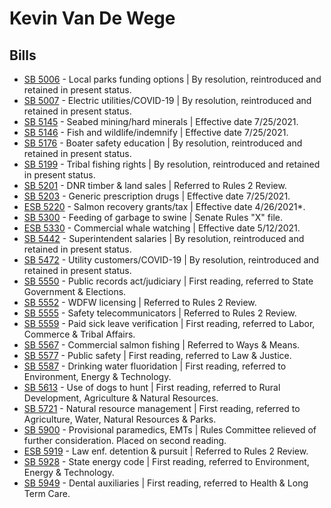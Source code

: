 # Kevin Van De Wege
## Bills
* [SB 5006](/bill/2021-22/sb/5006/) - Local parks funding options | By resolution, reintroduced and retained in present status.
* [SB 5007](/bill/2021-22/sb/5007/) - Electric utilities/COVID-19 | By resolution, reintroduced and retained in present status.
* [SB 5145](/bill/2021-22/sb/5145/) - Seabed mining/hard minerals | Effective date 7/25/2021.
* [SB 5146](/bill/2021-22/sb/5146/) - Fish and wildlife/indemnify | Effective date 7/25/2021.
* [SB 5176](/bill/2021-22/sb/5176/) - Boater safety education | By resolution, reintroduced and retained in present status.
* [SB 5199](/bill/2021-22/sb/5199/) - Tribal fishing rights | By resolution, reintroduced and retained in present status.
* [SB 5201](/bill/2021-22/sb/5201/) - DNR timber & land sales | Referred to Rules 2 Review.
* [SB 5203](/bill/2021-22/sb/5203/) - Generic prescription drugs | Effective date 7/25/2021.
* [ESB 5220](/bill/2021-22/esb/5220/) - Salmon recovery grants/tax | Effective date 4/26/2021*.
* [SB 5300](/bill/2021-22/sb/5300/) - Feeding of garbage to swine | Senate Rules "X" file.
* [ESB 5330](/bill/2021-22/esb/5330/) - Commercial whale watching | Effective date 5/12/2021.
* [SB 5442](/bill/2021-22/sb/5442/) - Superintendent salaries | By resolution, reintroduced and retained in present status.
* [SB 5472](/bill/2021-22/sb/5472/) - Utility customers/COVID-19 | By resolution, reintroduced and retained in present status.
* [SB 5550](/bill/2021-22/sb/5550/) - Public records act/judiciary | First reading, referred to State Government & Elections.
* [SB 5552](/bill/2021-22/sb/5552/) - WDFW licensing | Referred to Rules 2 Review.
* [SB 5555](/bill/2021-22/sb/5555/) - Safety telecommunicators | Referred to Rules 2 Review.
* [SB 5559](/bill/2021-22/sb/5559/) - Paid sick leave verification | First reading, referred to Labor, Commerce & Tribal Affairs.
* [SB 5567](/bill/2021-22/sb/5567/) - Commercial salmon fishing | Referred to Ways & Means.
* [SB 5577](/bill/2021-22/sb/5577/) - Public safety | First reading, referred to Law & Justice.
* [SB 5587](/bill/2021-22/sb/5587/) - Drinking water fluoridation | First reading, referred to Environment, Energy & Technology.
* [SB 5613](/bill/2021-22/sb/5613/) - Use of dogs to hunt | First reading, referred to Rural Development, Agriculture & Natural Resources.
* [SB 5721](/bill/2021-22/sb/5721/) - Natural resource management | First reading, referred to Agriculture, Water, Natural Resources & Parks.
* [SB 5900](/bill/2021-22/sb/5900/) - Provisional paramedics, EMTs | Rules Committee relieved of further consideration.  Placed on second reading.
* [ESB 5919](/bill/2021-22/esb/5919/) - Law enf. detention & pursuit | Referred to Rules 2 Review.
* [SB 5928](/bill/2021-22/sb/5928/) - State energy code | First reading, referred to Environment, Energy & Technology.
* [SB 5949](/bill/2021-22/sb/5949/) - Dental auxiliaries | First reading, referred to Health & Long Term Care.
